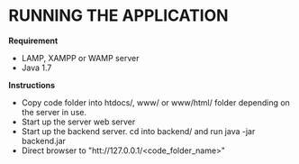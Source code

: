 <h1>RUNNING THE APPLICATION</h1>

<strong>Requirement</strong>
- LAMP, XAMPP or WAMP server
- Java 1.7

<strong>Instructions</strong>
- Copy code folder into htdocs/, www/ or www/html/ folder depending on the server in use.
- Start up the server web server
- Start up the backend server. cd into backend/ and run java -jar backend.jar
- Direct browser to "htt://127.0.0.1/<code_folder_name>"
